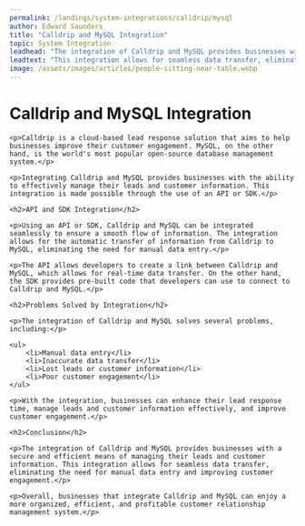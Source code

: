 ```yaml
---
permalink: /landings/system-integrations/calldrip/mysql
author: Edward Saunders
title: "Calldrip and MySQL Integration"
topic: System Integration
leadhead: "The integration of Calldrip and MySQL provides businesses with a secure and efficient means of managing their leads and customer information"
leadtext: "This integration allows for seamless data transfer, eliminating the need for manual data entry and improving customer engagement."
image: /assets/images/articles/people-sitting-near-table.webp
---
```

<div class="arttext">
	<h1>Calldrip and MySQL Integration</h1>

	<p>Calldrip is a cloud-based lead response solution that aims to help businesses improve their customer engagement. MySQL, on the other hand, is the world's most popular open-source database management system.</p>

	<p>Integrating Calldrip and MySQL provides businesses with the ability to effectively manage their leads and customer information. This integration is made possible through the use of an API or SDK.</p>

	<h2>API and SDK Integration</h2>

	<p>Using an API or SDK, Calldrip and MySQL can be integrated seamlessly to ensure a smooth flow of information. The integration allows for the automatic transfer of information from Calldrip to MySQL, eliminating the need for manual data entry.</p>

	<p>The API allows developers to create a link between Calldrip and MySQL, which allows for real-time data transfer. On the other hand, the SDK provides pre-built code that developers can use to connect to Calldrip and MySQL.</p>

	<h2>Problems Solved by Integration</h2>

	<p>The integration of Calldrip and MySQL solves several problems, including:</p>

	<ul>
		<li>Manual data entry</li>
		<li>Inaccurate data transfer</li>
		<li>Lost leads or customer information</li>
		<li>Poor customer engagement</li>
	</ul>

	<p>With the integration, businesses can enhance their lead response time, manage leads and customer information effectively, and improve customer engagement.</p>

	<h2>Conclusion</h2>

	<p>The integration of Calldrip and MySQL provides businesses with a secure and efficient means of managing their leads and customer information. This integration allows for seamless data transfer, eliminating the need for manual data entry and improving customer engagement.</p>

	<p>Overall, businesses that integrate Calldrip and MySQL can enjoy a more organized, efficient, and profitable customer relationship management system.</p>

</div>